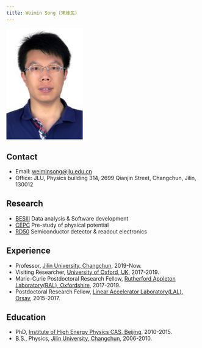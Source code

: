 ```yaml
---
title: Weimin Song (宋维民)
---
```


<img src="/images/Weimin_Song.jpg" width="200"/>

## Contact

- Email: [weiminsong@jlu.edu.cn](weiminsong@jlu.edu.cn)
- Office: JLU, Physics building 314, 2699 Qianjin Street, Changchun, Jilin, 130012

## Research
- [BESIII](http://bes3.ihep.ac.cn)  Data analysis & Software development
- [CEPC](http://cepc.ihep.ac.cn/)  Pre-study of physical potential
- [RD50](http://rd50.web.cern.ch/)  Semiconductor detector & readout electronics

## Experience

- Professor, [Jilin University, Changchun](https://phy.jlu.edu.cn/), 2019-Now.
- Visiting Researcher, [University of Oxford, UK](https://www.physics.ox.ac.uk/), 2017-2019.
- Marie-Curie Postdoctoral Research Fellow, [Rutherford Appleton Laboratory(RAL), Oxfordshire](https://stfc.ukri.org/about-us/where-we-work/rutherford-appleton-laboratory/ral-space/), 2017-2019.
- Postdoctoral Research Fellow, [Linear Accelerator Laboratory(LAL), Orsay](https://www.lal.in2p3.fr/en/), 2015-2017.

## Education

- PhD, [Institute of High Energy Physics CAS, Beijing](http://www.ihep.cas.cn/), 2010-2015.
- B.S., Physics, [Jilin University, Changchun](https://phy.jlu.edu.cn/), 2006-2010.

